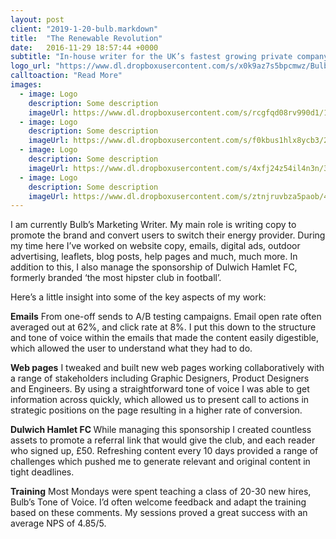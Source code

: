 ```yaml
---
layout: post
client: "2019-1-20-bulb.markdown"
title:  "The Renewable Revolution"
date:   2016-11-29 18:57:44 +0000
subtitle: "In-house writer for the UK’s fastest growing private company"
logo_url: "https://www.dl.dropboxusercontent.com/s/x0k9az7s5bpcmwz/Bulb%20png.png"
calltoaction: "Read More"
images:
  - image: Logo
    description: Some description
    imageUrl: https://www.dl.dropboxusercontent.com/s/rcgfqd08rv990d1/1.png?dl=0
  - image: Logo
    description: Some description
    imageUrl: https://www.dl.dropboxusercontent.com/s/f0kbus1hlx8ycb3/2.png?dl=0
  - image: Logo
    description: Some description
    imageUrl: https://www.dl.dropboxusercontent.com/s/4xfj24z54il4n3n/3.png?dl=0
  - image: Logo
    description: Some description
    imageUrl: https://www.dl.dropboxusercontent.com/s/ztnjruvbza5paob/4.png?dl=0
---
```


I am currently Bulb’s Marketing Writer. My main role is writing copy to promote the brand and convert users to switch their energy provider. During my time here I’ve worked on website copy, emails, digital ads, outdoor advertising, leaflets, blog posts, help pages and much, much more. In addition to this, I also manage the sponsorship of Dulwich Hamlet FC, formerly branded ‘the most hipster club in football’.

Here’s a little insight into some of the key aspects of my work:

<strong>Emails</strong>
From one-off sends to A/B testing campaigns. Email open rate often averaged out at 62%, and click rate at 8%. I put this down to the structure and tone of voice within the emails that made the content easily digestible, which allowed the user to understand what they had to do.

<strong>Web pages</strong>
I tweaked and built new web pages working collaboratively with a range of stakeholders including Graphic Designers, Product Designers and Engineers. By using a straightforward tone of voice I was able to get information across quickly, which allowed us to present call to actions in strategic positions on the page resulting in a higher rate of conversion.

<strong>Dulwich Hamlet FC </strong>
While managing this sponsorship I created countless assets to promote a referral link that would give the club, and each reader who signed up, £50. Refreshing content every 10 days provided a range of challenges which pushed me to generate relevant and original content in tight deadlines. 

<strong>Training</strong>
Most Mondays were spent teaching a class of 20-30 new hires, Bulb’s Tone of Voice. I’d often welcome feedback and adapt the training based on these comments. My sessions proved a great success with an average NPS of 4.85/5.

